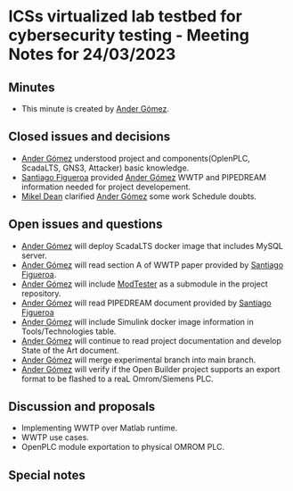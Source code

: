 # ICSs virtualized lab testbed for cybersecurity testing - Meeting Notes for 24/03/2023

## Minutes
- This minute is created by [Ander Gómez](https://github.com/gomezander).

## Closed issues and decisions
- [Ander Gómez](https://github.com/gomezander) understood project and components(OplenPLC, ScadaLTS, GNS3, Attacker) basic knowledge.
- [Santiago Figueroa](https://github.com/sfl0r3nz05) provided [Ander Gómez](https://github.com/gomezander) WWTP and PIPEDREAM information needed for project developement.
- [Mikel Dean](mdeano@ceit.es) clarified [Ander Gómez](https://github.com/gomezander) some work Schedule doubts.

## Open issues and questions

- [Ander Gómez](https://github.com/gomezander) will deploy ScadaLTS docker image that includes MySQL server.
- [Ander Gómez](https://github.com/gomezander) will read section A of WWTP paper provided by [Santiago Figueroa](https://github.com/sfl0r3nz05).
- [Ander Gómez](https://github.com/gomezander) will include [ModTester](https://github.com/sfl0r3nz05/ModTester) as a submodule in the project repository.
- [Ander Gómez](https://github.com/gomezander) will read PIPEDREAM document provided by [Santiago Figueroa](https://github.com/sfl0r3nz05)
- [Ander Gómez](https://github.com/gomezander) will include Simulink docker image information in Tools/Technologies table.
- [Ander Gómez](https://github.com/gomezander) will continue to read project documentation and develop State of the Art document.
- [Ander Gómez](https://github.com/gomezander) will merge experimental branch into main branch.
- [Ander Gómez](https://github.com/gomezander) will verify if the Open Builder project supports an export format to be flashed to a reaL Omrom/Siemens PLC.

## Discussion and proposals
- Implementing WWTP over Matlab runtime.
- WWTP use cases.
- OpenPLC module exportation to physical OMROM PLC.

## Special notes
